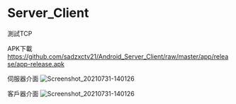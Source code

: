 # Server_Client
測試TCP

APK下載
https://github.com/sadzxctv21/Android_Server_Client/raw/master/app/release/app-release.apk

伺服器介面
![Screenshot_20210731-140126](https://user-images.githubusercontent.com/78857110/127730473-b3e8321b-e88a-4136-b65a-1c6073b0f1ad.png)

客戶器介面
![Screenshot_20210731-140126](https://user-images.githubusercontent.com/78857110/127730517-ea210eb1-a828-4616-ad2c-16dccccfec07.png)


